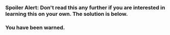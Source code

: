 ### Spoiler Alert: Don't read this any further if you are interested in learning this on your own.  The solution is below.

### You have been warned.
